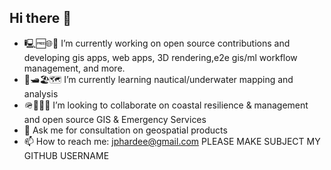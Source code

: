 ## Hi there 👋

- 🖳🆓🌐🤖 I’m currently working on open source contributions and developing gis apps, web apps, 3D rendering,e2e gis/ml workflow management, and more.
- 🌊🛥️🏖️🗺️ I’m currently learning nautical/underwater mapping and analysis
- 🪖🛟🧯🪸 I’m looking to collaborate on coastal resilience & management and open source GIS & Emergency Services
- 💬 Ask me for consultation on geospatial products
- 📫 How to reach me: jphardee@gmail.com PLEASE MAKE SUBJECT MY GITHUB USERNAME
<!--
**jph6366/jph6366** is a ✨ _special_ ✨ repository because its `README.md` (this file) appears on your GitHub profile.

Here are some ideas to get you started:

-->
